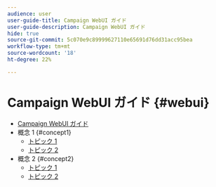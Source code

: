 ```yaml
---
audience: user
user-guide-title: Campaign WebUI ガイド
user-guide-description: Campaign WebUI ガイド
hide: true
source-git-commit: 5c070e9c89999627110e65691d76dd31acc95bea
workflow-type: tm+mt
source-wordcount: '18'
ht-degree: 22%

---
```



# Campaign WebUI ガイド {#webui}

+ [Campaign WebUI ガイド](home.md)
+ 概念 1 {#concept1}
   + [トピック 1](concept1/topic1.md)
   + [トピック 2](concept1/topic2.md)
+ 概念 2 {#concept2}
   + [トピック 1](concept2/topic1.md)
   + [トピック 2](concept2/topic2.md)

